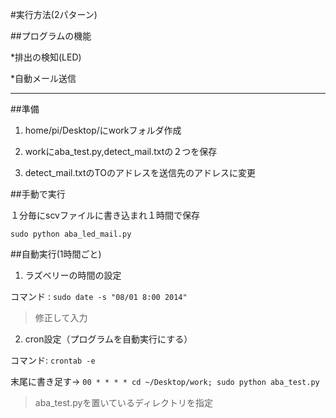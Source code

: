 #実行方法(2パターン)


##プログラムの機能

*排出の検知(LED)

*自動メール送信

-------


##準備

1. home/pi/Desktop/にworkフォルダ作成

2. workにaba_test.py,detect_mail.txtの２つを保存

3. detect_mail.txtのTOのアドレスを送信先のアドレスに変更

##手動で実行

１分毎にscvファイルに書き込まれ１時間で保存

`sudo python aba_led_mail.py`



##自動実行(1時間ごと)

1. ラズベリーの時間の設定

コマンド : `sudo date -s "08/01 8:00 2014"`

> 修正して入力


2. cron設定（プログラムを自動実行にする）

コマンド: `crontab -e`

末尾に書き足す→  `00 * * * * cd ~/Desktop/work; sudo python aba_test.py`

> aba_test.pyを置いているディレクトリを指定

